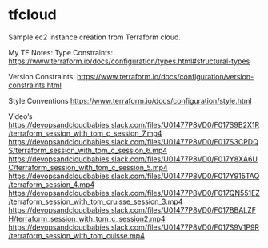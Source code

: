 # tfcloud

Sample ec2 instance creation from Terraform cloud.

My TF Notes:
Type Constraints:
https://www.terraform.io/docs/configuration/types.html#structural-types

Version Constraints:
https://www.terraform.io/docs/configuration/version-constraints.html

Style Conventions
https://www.terraform.io/docs/configuration/style.html

Video’s  
https://devopsandcloudbabies.slack.com/files/U01477P8VD0/F017S9B2X1R/terraform_session_with_tom_c_session_7.mp4
https://devopsandcloudbabies.slack.com/files/U01477P8VD0/F017S3CPDQS/terraform_session_with_tom_c_session_6.mp4
https://devopsandcloudbabies.slack.com/files/U01477P8VD0/F017Y8XA6UC/terraform_session_with_tom_c_session_5.mp4
https://devopsandcloudbabies.slack.com/files/U01477P8VD0/F017Y915TAQ/terraform_session_4.mp4
https://devopsandcloudbabies.slack.com/files/U01477P8VD0/F017QN551EZ/terraform_session_with_tom_cruisse_session_3.mp4
https://devopsandcloudbabies.slack.com/files/U01477P8VD0/F017BBALZFH/terraform_session_with_tom_c_session2.mp4
https://devopsandcloudbabies.slack.com/files/U01477P8VD0/F017S9V1P9R/terraform_session_with_tom_cuisse.mp4
